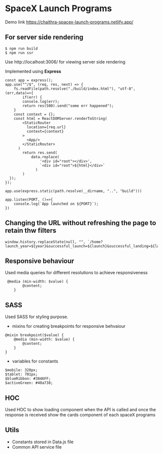 # SpaceX Launch Programs

Demo link https://chaithra-spacex-launch-programs.netlify.app/

## For server side rendering

```
$ npm run build
$ npm run ssr
```
Use http://localhost:3006/ for viewing server side rendering

Implemented using **Express**

```
const app = express();
app.use("^/$", (req, res, next) => {
    fs.readFile(path.resolve("./build/index.html"), "utf-8", (err,data)=>{
        if(err) {
        console.log(err);
        return res(500).send("some err happened");
    }
    const context = {};
    const html = ReactDOMServer.renderToString(
        <StaticRouter
          location={req.url}
          context={context}
        >
          <App/>
        </StaticRouter>
      )
        return res.send(
            data.replace(
                '<div id="root"></div>',
                `<div id="root">${html}</div>`
              )
        )
  });
});

app.use(express.static(path.resolve(__dirname, "..", "build")))

app.listen(PORT, ()=>{
    console.log(`App launched on ${PORT}`);
})
```

## Changing the URL without refreshing the page to retain thw filters
```
window.history.replaceState(null, "", `/home?launch_year=${year}&successful_launch=${launch}&successful_landing=${landing}`)
```

## Responsive behaviour

Used media queries for different resolutions to achieve responsiveness
```
 @media (min-width: $value) {
        @content;
    }
```

## SASS

Used SASS for styling purpose.
* mixins for creating breakpoints for responsive behvaiour
```
@mixin breakpoint($value) {
    @media (min-width: $value) {
        @content;
    }
}
```
* variables for constants
```
$mobile: 320px;
$tablet: 701px;
$blueRibbon: #3846FF;
$activeGreen: #40a738;
```

## HOC

Used HOC to show loading component when the API is called and once the response is received show the cards component of each spaceX programs

## Utils

* Constants stored in Data.js file
* Common API service file 
